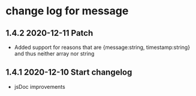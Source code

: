 # change log for message

## 1.4.2 2020-12-11 Patch

- Added support for reasons that are {message:string, timestamp:string} and thus neither array nor string

## 1.4.1 2020-12-10 Start changelog

- jsDoc improvements
